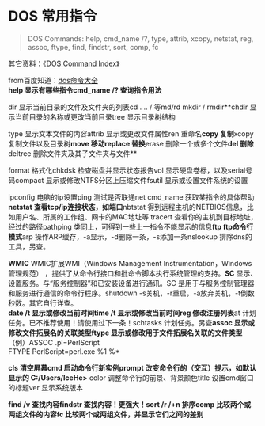 # DOS 常用指令

> DOS Commands: help, cmd\_name /?, type, attrib, xcopy, netstat, reg, assoc, ftype, find, findstr, sort, comp, fc

其它资料：《[DOS Command Index](http://web.csulb.edu/~murdock/dosindex.html)》

from百度知道：[dos命令大全](http://zhidao.baidu.com/link?url=W-fctrXkMTDtJeS8cY8I2h4uVYN3zhTVsTW-CI6v6vAMQVdrZwp5Khq1dRSgcQYAdUDi_DqMboh_pfQ5-QxzgK)  
**help     显示有哪些指令cmd\_name /?     查询指令用法**  
  
dir     显示当前目录的文件及文件夹的列表cd     .     ..     /     等md/rd     mkdir / rmdir**chdir     显示当前目录的名称或更改当前目录tree     显示目录树结构  
  
type     显示文本文件的内容attrib     显示或更改文件属性ren     重命名**copy     复制**xcopy     复制文件以及目录树**move     移动replace     替换**erase     删除一个或多个文件**del     删除**deltree     删除文件夹及其子文件夹与文件**  
  
format     格式化chkdsk     检查磁盘并显示状态报告vol     显示硬盘卷标，以及serial号码compact     显示或修改NTFS分区上压缩文件fsutil     显示或设置文件系统的设置  
  
ipconfig     电脑的ip设置ping     测试是否联通net cmd\_name     获取某指令的具体帮助**netstat     查看tcp/ip连接状态，如端口**nbtstat     得到远程主机的NETBIOS信息，比如用户名、所属的工作组、网卡的MAC地址等     tracert     查看你的主机到目标地址，经过的路径pathping     类同上，可得到一些上一指令不能显示的信息**ftp     ftp命令行模式**arp     操作ARP缓存，-a显示，-d删除一条，-s添加一条nslookup     排除dns的工具，另查。  
  
**WMIC**     WMIC扩展WMI（Windows Management Instrumentation，Windows管理规范） ，提供了从命令行接口和批命令脚本执行系统管理的支持。**SC**     显示、设置服务。与“服务控制器”和已安装设备进行通讯。SC 是用于与服务控制管理器和服务进行通信的命令行程序。shutdown     -s关机，-r重启，-a放弃关机，-t倒数秒数。其它自行详查。  
**date     /t     显示或修改当前时间time     /t     显示或修改当前时间reg     修改注册列表**at     计划任务。已不推荐使用！请使用过下一条！schtasks     计划任务。另查**assoc     显示或修改文件拓展名的关联类型ftype     显示或修改用于文件拓展名关联的文件类型**（例）ASSOC .pl=PerlScript  
 FTYPE PerlScript=perl.exe %1 %\*  
  
**cls     清空屏幕cmd     启动命令行新实例prompt     改变命令行的（交互）提示，如默认显示的 C:/Users/IceHe&gt;** color     调整命令行的前景、背景颜色title     设置cmd窗口的标题ver     显示系统版本  
  
**find     /v     查找内容findstr     查找内容！更强大！sort     /r /+n     排序comp     比较两个或两组文件的内容fc     比较两个或两组文件，并显示它们之间的差别**

